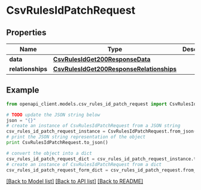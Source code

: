 # CsvRulesIdPatchRequest


## Properties
Name | Type | Description | Notes
------------ | ------------- | ------------- | -------------
**data** | [**CsvRulesIdGet200ResponseData**](CsvRulesIdGet200ResponseData.md) |  | [optional] 
**relationships** | [**CsvRulesIdGet200ResponseRelationships**](CsvRulesIdGet200ResponseRelationships.md) |  | [optional] 

## Example

```python
from openapi_client.models.csv_rules_id_patch_request import CsvRulesIdPatchRequest

# TODO update the JSON string below
json = "{}"
# create an instance of CsvRulesIdPatchRequest from a JSON string
csv_rules_id_patch_request_instance = CsvRulesIdPatchRequest.from_json(json)
# print the JSON string representation of the object
print CsvRulesIdPatchRequest.to_json()

# convert the object into a dict
csv_rules_id_patch_request_dict = csv_rules_id_patch_request_instance.to_dict()
# create an instance of CsvRulesIdPatchRequest from a dict
csv_rules_id_patch_request_form_dict = csv_rules_id_patch_request.from_dict(csv_rules_id_patch_request_dict)
```
[[Back to Model list]](../README.md#documentation-for-models) [[Back to API list]](../README.md#documentation-for-api-endpoints) [[Back to README]](../README.md)


